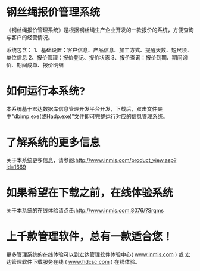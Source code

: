 # 钢丝绳报价管理系统

《钢丝绳报价管理系统》是根据钢丝绳生产企业开发的一款报价的系统，方便查询与客户的经营情况。 

系统包含： 1、基础设置：客户信息、产品信息、加工方式、提醒天数、短尺项、单位信息 2、报价管理：报价登记、报价状态 3、报价查询：报价到期、期间询价、期间成单、报价明细 

# 如何运行本系统?

本系统基于宏达数据库信息管理开发平台开发，下载后，双击文件夹中"dbimp.exe(或Hadp.exe)"文件即可完整运行对应的信息管理系统。

# 了解系统的更多信息

关于本系统更多信息，请参阅:http://www.inmis.com/product_view.asp?id=1669

# 如果希望在下载之前，在线体验系统

关于本系统的在线体验请点击:http://www.inmis.com:8076/?Srqms

# 上千款管理软件，总有一款适合您！

更多管理系统的在线体验可以到宏达管理软件体验中心( www.inmis.com ) 或 宏达管理软件下载服务在线 ( www.hdcsc.com ) 在线体验。

